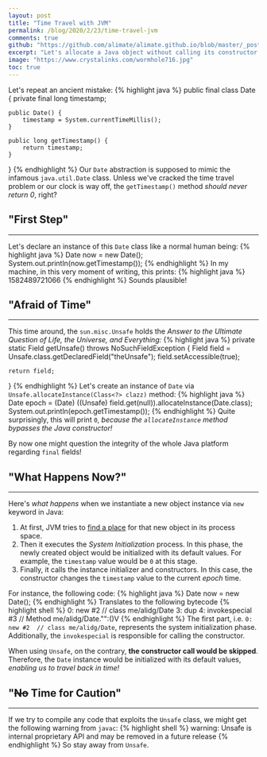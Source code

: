 ```yaml
---
layout: post
title: "Time Travel with JVM"
permalink: /blog/2020/2/23/time-travel-jvm
comments: true
github: "https://github.com/alimate/alimate.github.io/blob/master/_posts/2020-2-23-time-travel-jvm.md"
excerpt: "Let's allocate a Java object without calling its constructor!"
image: "https://www.crystalinks.com/wormhole716.jpg"
toc: true
---
```

Let's repeat an ancient mistake:
{% highlight java %}
public final class Date {
    private final long timestamp;

    public Date() {
        timestamp = System.currentTimeMillis();
    }

    public long getTimestamp() {
        return timestamp;
    }
}
{% endhighlight %}
Our `Date` abstraction is supposed to mimic the infamous `java.util.Date` class. Unless we've cracked the time travel problem or our clock is way off, the `getTimestamp()` method *should never return 0*, right?

## "First Step"
---
Let's declare an instance of this `Date` class like a normal human being:
{% highlight java %}
Date now = new Date();
System.out.println(now.getTimestamp());
{% endhighlight %}
In my machine, in this very moment of writing, this prints:
{% highlight java %}
1582489721066
{% endhighlight %}
Sounds plausible!

## "Afraid of Time"
---
This time around, the `sun.misc.Unsafe` holds the *Answer to the Ultimate Question of Life, the Universe, and Everything:*
{% highlight java %}
private static Field getUnsafe() throws NoSuchFieldException {
    Field field = Unsafe.class.getDeclaredField("theUnsafe");
    field.setAccessible(true);

    return field;
}
{% endhighlight %}
Let's create an instance of `Date` via `Unsafe.allocateInstance(Class<?> clazz)` method:
{% highlight java %}
Date epoch = (Date) ((Unsafe) field.get(null)).allocateInstance(Date.class);
System.out.println(epoch.getTimestamp());
{% endhighlight %}
Quite surprisingly, this will print `0`, *because the `allocateInstance` method bypasses the Java constructor!*

By now one might question the integrity of the whole Java platform regarding `final` fields!

## "What Happens Now?"
---
Here's *what happens* when we instantiate a new object instance via `new` keyword in Java:
 1. At first, JVM tries to [find a place](https://alidg.me/blog/2019/6/21/tlab-jvm) for that new object in its process space.
 2. Then it executes the *System Initialization* process. In this phase, the newly created object would be initialized with its default values. For example, the `timestamp` value would be `0` at this stage.
 3. Finally, it calls the instance initializer and constructors. In this case, the constructor changes the `timestamp` value to the current *epoch* time.

For instance, the following code:
{% highlight java %}
Date now = new Date();
{% endhighlight %}
Translates to the following bytecode
{% highlight shell %}
0: new           #2  // class me/alidg/Date
3: dup
4: invokespecial #3 // Method me/alidg/Date."<init>":()V
{% endhighlight %}
The first part, i.e. `0: new #2  // class me/alidg/Date`, represents the system initialization phase. Additionally, the `invokespecial` is responsible for calling the constructor.

When using `Unsafe`, on the contrary, **the constructor call would be skipped**. Therefore, the `Date` instance would be initialized with its default values, *enabling us to travel back in time!*

## "<del>No</del> Time for Caution"
---
If we try to compile any code that exploits the `Unsafe` class, we might get the following warning from `javac`:
{% highlight shell %}
warning: Unsafe is internal proprietary API and may be removed in a future release
{% endhighlight %}
So stay away from `Unsafe`.
